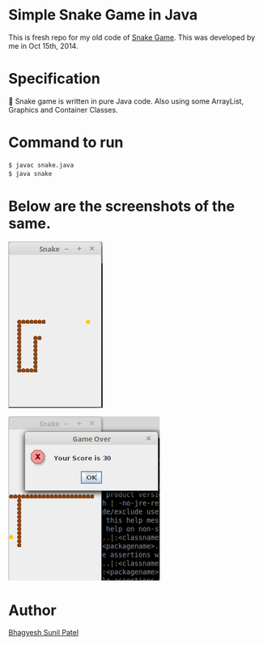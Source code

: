 # Simple Snake Game in Java

This is fresh repo for my old code of [Snake Game][1]. This was developed by me in Oct 15th, 2014.

# Specification

🐍 Snake game is written in pure Java code. Also using some ArrayList, Graphics and Container Classes.

# Command to run

```sh
$ javac snake.java
$ java snake
```

# Below are the screenshots of the same.

![Playing Game](./playing.png)

![Game Over](./gameover.png)

# Author

[Bhagyesh Sunil Patel][2]


[//]: # (These are reference links used in the body of this note)

[1]: https://github.com/uzrnem/SourceFiles/blob/master/Snake.java
[2]: https://github.com/uzrnem
